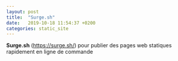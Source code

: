 ```yaml
---
layout: post
title:  "Surge.sh"
date:   2019-10-18 11:54:37 +0200
categories: static_site 
---
```

**Surge.sh** (<https://surge.sh/>) pour publier des pages web statiques rapidement en ligne de commande
